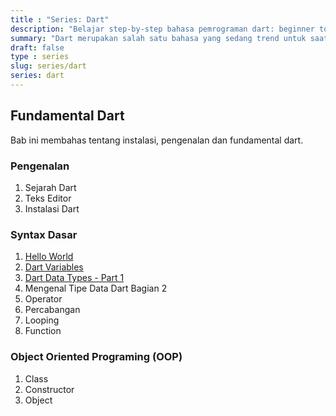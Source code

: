 ```yaml
---
title : "Series: Dart" 
description: "Belajar step-by-step bahasa pemrograman dart: beginner to advance"
summary: "Dart merupakan salah satu bahasa yang sedang trend untuk saat ini. Dart dapat digunakan untuk membangun Web dan Mobile Android & iOS"
draft: false
type : series
slug: series/dart
series: dart
---
```


## Fundamental Dart

Bab ini membahas tentang instalasi, pengenalan dan fundamental dart.

### Pengenalan

1. Sejarah Dart
1. Teks Editor
1. Instalasi Dart

### Syntax Dasar

1. [Hello World](https://hobikoding.com/hello-world-dart/)
1. [Dart Variables](https://hobikoding.com/variabel-dart/)
1. [Dart Data Types - Part 1](https://hobikoding.com/tipe-data-dart-1/)
1. Mengenal Tipe Data Dart Bagian 2
1. Operator
1. Percabangan
1. Looping
1. Function

### Object Oriented Programing (OOP)

1. Class
1. Constructor
1. Object
